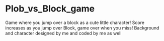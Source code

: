 # Plob_vs_Block_game
Game where you jump over a block as a cute little character! Score increases as you jump over Block, game over when you miss! Background and character designed by me and coded by me as well

